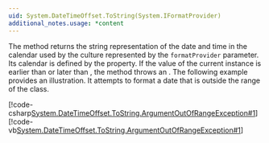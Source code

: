 ```yaml
---
uid: System.DateTimeOffset.ToString(System.IFormatProvider)
additional_notes.usage: *content
---
```


<p>The <xref href="System.DateTimeOffset.ToString(System.IFormatProvider)"></xref> method returns the string representation of the date and time in the calendar used by the culture represented by the <code>formatProvider</code> parameter. Its calendar is defined by the <xref href="System.Globalization.DateTimeFormatInfo.Calendar"></xref> property. If the value of the current <xref href="System.DateTimeOffset"></xref> instance is earlier than <xref href="System.Globalization.Calendar.MinSupportedDateTime"></xref> or later than <xref href="System.Globalization.Calendar.MaxSupportedDateTime"></xref>, the method throws an <xref href="System.ArgumentOutOfRangeException"></xref>. The following example provides an illustration. It attempts to format a date that is outside the range of the <xref href="System.Globalization.JapaneseCalendar"></xref> class.  
  
 [!code-csharp[System.DateTimeOffset.ToString.ArgumentOutOfRangeException#1](~/samples/snippets/csharp/VS_Snippets_CLR_System/system.datetimeoffset.tostring.argumentoutofrangeexception/cs/datetimeoffset.tostring.argumentoutofrangeexception1.cs#1)]
 [!code-vb[System.DateTimeOffset.ToString.ArgumentOutOfRangeException#1](~/samples/snippets/visualbasic/VS_Snippets_CLR_System/system.datetimeoffset.tostring.argumentoutofrangeexception/vb/datetimeoffset.tostring.argumentoutofrangeexception1.vb#1)]</p>


